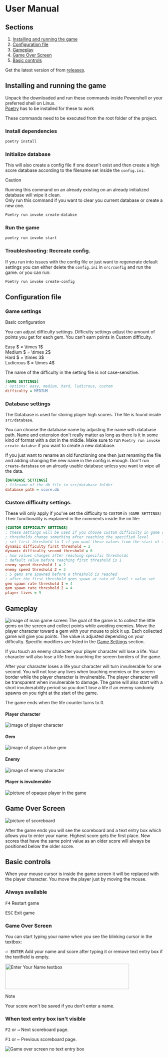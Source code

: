 # User Manual

## Sections

1. [Installing and running the game](#installing-and-running-the-game)
2. [Configuration file](#configuration-file)
3. [Gameplay](#gameplay)
4. [Game Over Screen](#game-over-screen)
5. [Basic controls](#basic-controls)

Get the latest version of from [releases](https://github.com/hojahoja/Gem-Poacher/releases).

## Installing and running the game

Unpack the downloaded and run these commands inside Powershell or your preferred shell on Linux. \
[Poetry](https://python-poetry.org/docs/) has to be installed for these to work

These commands need to be executed from the root folder of the project.

### Install dependencies

```sh
poetry install
```

### Initialize database

This will also create a config file if one doesn't exist and then
create a high score database according to the filename set inside the
`config.ini`.

> [!CAUTION]
> Running this command on an already existing on an already initialized database will wipe it clean.\
> Only run this command if you want to clear you current database or create a new one.

```sh
Poetry run invoke create-databse
```

### Run the game

```sh
poetry run invoke start
```

### Troubleshooting: Recreate config.

If you run into issues with the config file or just want to regenerate default
settings you can either delete the `config.ini` in `src/config` and run the game.
or you can run:

```sh
Poetry run invoke create-config
```

## Configuration file

### Game settings

Basic configuration

You can adjust difficulty settings. Difficulty settings adjust
the amount of points you get for each gem. You can't earn points in Custom difficulty.

Easy $ = \times 1$\
Medium $ = \times 2$\
Hard $ = \times 3$\
Ludicrous $ = \times 4$

The name of the difficulty in the setting file is not case-sensitive.

```ini
[GAME SETTINGS]
; options: easy, medium, hard, ludicrous, custom
difficulty = MEDIUM
```

### Database settings

The Database is used for storing player high scores. The file is found inside
`src/database`.

You can choose the database name by adjusting the name with database path.
Name and extension don't really matter as long as there is it in some kind of format
with a dot in the middle. Make sure to run `Poetry run invoke create-databse` if you
want to create a new database.

If you just want to rename an old functioning one
then just renaming the file and adding changing the new name in the config is enough.
Don't run `create-database` on an already usable database unless you want to wipe all the data.

```ini
[DATABASE SETTINGS]
; filename of the db file in src/database folder
database path = score.db
```

### Custom difficulty settings.

These will only apply if you've set the difficulty to `CUSTOM` in `[GAME SETTINGS]` Their functionality
is explained in the comments inside the ini file:

```ini
[CUSTOM DIFFICULTY SETTINGS]
; these settings will be used if you choose custom difficulty in game settings
; thresholds change something after reaching the specified level
; set first threshold to 1 if you want these values from the start of the game
dynamic difficulty first threshold = 2
dynamic difficulty second threshold = 6
; how values changes after reaching specific thresholds
; default value before reaching first threshold is 1
enemy speed threshold 1 = 2
enemy speed threshold 2 = 3
; 5 gems are spawned before a threshold is reached
; after the first threshold gems spawn at rate of level + value set
gem spawn rate threshold 1 = 4
gem spawn rate threshold 2 = 4
player lives = 9
```

## Gameplay

![image of main game screen](images/base_game.png)
The goal of the game is to collect the little gems on the screen and collect points
while avoiding enemies. Move the player character toward a gem with your mouse to
pick it up. Each collected game will give you points. The value is adjusted depending
on your difficulty. Specific modifiers are listed in the [Game Settings](#game-settings) section.

If you touch an enemy character your player character will lose a life.
Your character will also lose a life from touching the screen borders of the game.

After your character loses a life your character will turn invulnerable for one second.
You will not lose any lives when touching enemies or the screen border while the player
character is invulnerable. The player character will be transparent when invulnerable to
damage. The game will also start with a short invulnerability period so you don't lose a
life if an enemy randomly spawns on you right at the start of the game.

The game ends when the life counter turns to 0.

#### Player character

![image of player character](../src/assets/images/thief_right_facing.png)

#### Gem

![image of player a blue gem](../src/assets/images/sapphire.png)

#### Enemy

![image of enemy character](../src/assets/images/ghost_frame_1.png)

#### Player is invulnerable

![picture of opaque player in the game](images/invulnerability.png)

## Game Over Screen

![picture of scoreboard](images/game_over.png)

After the game ends you will see the scoreboard and a text entry box which allows you to
enter your name. Highest score gets the first place. New scores that have the same point value
as an older score will always be positioned below the older score.

## Basic controls

When your mouse cursor is inside the game screen it will be replaced with the player character.
You move the player just by moving the mouse.

### Always available

<kbd>F4</kbd> Restart game

<kbd>ESC</kbd> Exit game

### Game Over Screen

You can start typing your name when you see the blinking cursor in the textbox:

<kbd>⏎ ENTER</kbd> Add your name and score after typing it or remove text entry box if the textfield is empty.

<img alt="Enter Your Name textbox" src="images/name_entry.png" width="396" height="81" />


> [!NOTE]
> Your score won't be saved if you don't enter a name.

### When text entry box isn't visible

<kbd>F2</kbd> or <kbd>→</kbd> Next scoreboard page.

<kbd>F1</kbd> or <kbd>←</kbd> Previous scoreboard page.

![Game over screen no text entry box](images/score_board.png)

